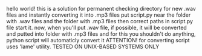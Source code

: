hello world! this is a solution for permanent checking directory for new .wav files and instantly converting it into .mp3 files
put script.py near the folder with .wav files and the folder with .mp3 files
then correct paths in script.py file
start it. now, when you'll put .wav file, if possible, it will be converted and putted into folder with .mp3 files
and for this you shouldn't do anything, python script will automaticly convert it
ATTENTION! for converting script uses 'lame' utility.
TESTED ON UNIX-BASED SYSTEMS ONLY